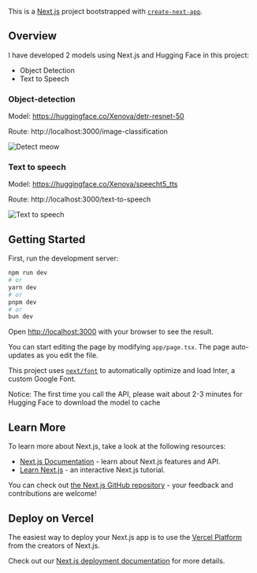 This is a [Next.js](https://nextjs.org/) project bootstrapped with [`create-next-app`](https://github.com/vercel/next.js/tree/canary/packages/create-next-app).

## Overview
I have developed 2 models using Next.js and Hugging Face in this project:
- Object Detection
- Text to Speech

### Object-detection
Model: https://huggingface.co/Xenova/detr-resnet-50

Route: http://localhost:3000/image-classification

![Detect meow](https://github.com/user-attachments/assets/e9a1738d-ba09-4d25-92ca-ae4f0ca10164)

### Text to speech
Model: https://huggingface.co/Xenova/speecht5_tts

Route: http://localhost:3000/text-to-speech

![Text to speech](https://github.com/user-attachments/assets/58e7e5ab-1efd-4e33-8ee2-cdcb77187667)

## Getting Started

First, run the development server:

```bash
npm run dev
# or
yarn dev
# or
pnpm dev
# or
bun dev
```

Open [http://localhost:3000](http://localhost:3000) with your browser to see the result.

You can start editing the page by modifying `app/page.tsx`. The page auto-updates as you edit the file.

This project uses [`next/font`](https://nextjs.org/docs/basic-features/font-optimization) to automatically optimize and load Inter, a custom Google Font.

Notice: The first time you call the API, please wait about 2-3 minutes for Hugging Face to download the model to cache
## Learn More

To learn more about Next.js, take a look at the following resources:

- [Next.js Documentation](https://nextjs.org/docs) - learn about Next.js features and API.
- [Learn Next.js](https://nextjs.org/learn) - an interactive Next.js tutorial.

You can check out [the Next.js GitHub repository](https://github.com/vercel/next.js/) - your feedback and contributions are welcome!

## Deploy on Vercel

The easiest way to deploy your Next.js app is to use the [Vercel Platform](https://vercel.com/new?utm_medium=default-template&filter=next.js&utm_source=create-next-app&utm_campaign=create-next-app-readme) from the creators of Next.js.

Check out our [Next.js deployment documentation](https://nextjs.org/docs/deployment) for more details.

